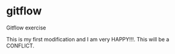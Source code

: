 # gitflow
Gitflow exercise

This is my first modification and I am very HAPPY!!!.
This will be a CONFLICT.
